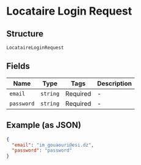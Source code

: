 
# Locataire Login Request

## Structure

`LocataireLoginRequest`

## Fields

| Name | Type | Tags | Description |
|  --- | --- | --- | --- |
| `email` | `string` | Required | - |
| `password` | `string` | Required | - |

## Example (as JSON)

```json
{
  "email": "im_gouaouri@esi.dz",
  "password": "password"
}
```

